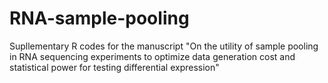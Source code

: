 # RNA-sample-pooling
Supllementary R codes for the manuscript "On the utility of sample pooling in RNA sequencing experiments to optimize data generation cost and statistical power for testing differential expression"
